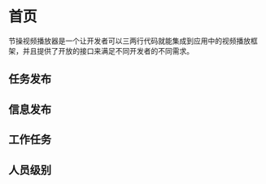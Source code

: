 # 首页
节操视频播放器是一个让开发者可以三两行代码就能集成到应用中的视频播放框架，并且提供了开放的接口来满足不同开发者的不同需求。

## 任务发布

## 信息发布

## 工作任务

## 人员级别
